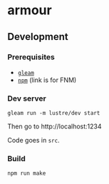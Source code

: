 # armour

## Development

### Prerequisites

* [`gleam`](https://gleam.run/getting-started/installing/)
* [`npm`](https://github.com/Schniz/fnm) (link is for FNM)

### Dev server

```shell
gleam run -m lustre/dev start
```

Then go to http://localhost:1234

Code goes in `src`.


### Build

```shell
npm run make
```
